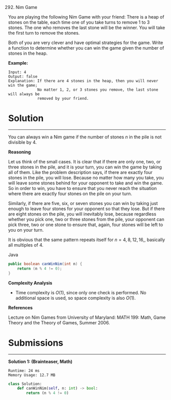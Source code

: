 292. Nim Game

You are playing the following Nim Game with your friend: There is a heap of stones on the table, each time one of you take turns to remove 1 to 3 stones. The one who removes the last stone will be the winner. You will take the first turn to remove the stones.

Both of you are very clever and have optimal strategies for the game. Write a function to determine whether you can win the game given the number of stones in the heap.

**Example:**
```
Input: 4
Output: false 
Explanation: If there are 4 stones in the heap, then you will never win the game;
             No matter 1, 2, or 3 stones you remove, the last stone will always be 
             removed by your friend.
```

# Solution
---
You can always win a Nim game if the number of stones $n$ in the pile is not divisible by $4$.

**Reasoning**

Let us think of the small cases. It is clear that if there are only one, two, or three stones in the pile, and it is your turn, you can win the game by taking all of them. Like the problem description says, if there are exactly four stones in the pile, you will lose. Because no matter how many you take, you will leave some stones behind for your opponent to take and win the game. So in order to win, you have to ensure that you never reach the situation where there are exactly four stones on the pile on your turn.

Similarly, if there are five, six, or seven stones you can win by taking just enough to leave four stones for your opponent so that they lose. But if there are eight stones on the pile, you will inevitably lose, because regardless whether you pick one, two or three stones from the pile, your opponent can pick three, two or one stone to ensure that, again, four stones will be left to you on your turn.

It is obvious that the same pattern repeats itself for $n=4,8,12,16,$, basically all multiples of $4$.

Java
```java
public boolean canWinNim(int n) {
    return (n % 4 != 0);
}
```
**Complexity Analysis**

* Time complexity is $O(1)$, since only one check is performed. No additional space is used, so space complexity is also $O(1)$.

**References**

Lecture on Nim Games from University of Maryland: MATH 199: Math, Game Theory and the Theory of Games, Summer 2006.

# Submissions
---
**Solution 1: (Brainteaser, Math)**
```
Runtime: 24 ms
Memory Usage: 12.7 MB
```
```python
class Solution:
    def canWinNim(self, n: int) -> bool:
        return (n % 4 != 0)
```